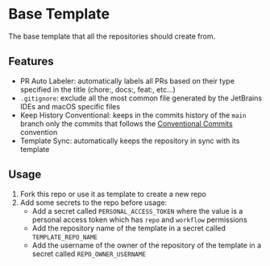 # Base Template 
The base template that all the repositories should create from.

## Features
- PR Auto Labeler: automatically labels all PRs based on their type specified in the title (chore:, docs:, feat:, etc...)
- `.gitignore`: exclude all the most common file generated by the JetBrains IDEs and macOS specific files
- Keep History Conventional: keeps in the commits history of the `main` branch only the commits that follows the [Conventional Commits][1] convention
- Template Sync: automatically keeps the repository in sync with its template

## Usage
1) Fork this repo or use it as template to create a new repo
2) Add some secrets to the repo before usage:
    - Add a secret called `PERSONAL_ACCESS_TOKEN` where the value is a personal access token which has `repo` and `workflow` permissions
    - Add the repository name of the template in a secret called `TEMPLATE_REPO_NAME` 
    - Add the username of the owner of the repository of the template in a secret called `REPO_OWNER_USERNAME`


[1]: https://www.conventionalcommits.org/
